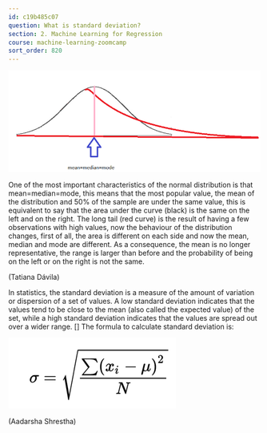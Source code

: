 ```yaml
---
id: c19b485c07
question: What is standard deviation?
section: 2. Machine Learning for Regression
course: machine-learning-zoomcamp
sort_order: 820
---
```


![Image](images/machine-learning-zoomcamp/image_6e82986e.png)

One of the most important characteristics of the normal distribution is that mean=median=mode, this means that the most popular value, the mean of the distribution and 50% of the sample are under the same value, this is equivalent to say that the area under the curve (black) is the same on the left and on the right. The long tail (red curve) is the result of having a few observations with high values, now the behaviour of the distribution changes, first of all, the area is different on each side and now the mean, median and mode are different. As a consequence, the mean is no longer representative, the range is larger than before and the probability of being on the left or on the right is not the same.

(Tatiana Dávila)

In statistics, the standard deviation is a measure of the amount of variation or dispersion of a set of values. A low standard deviation indicates that the values tend to be close to the mean (also called the expected value) of the set, while a high standard deviation indicates that the values are spread out over a wider range. [] The formula to calculate standard deviation is:

![Image](images/machine-learning-zoomcamp/image_88209e28.png)

(Aadarsha Shrestha)

